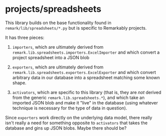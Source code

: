 # projects/spreadsheets

This library builds on the base functionality found in `remark/lib/spreadsheets/*.py` but is specific to Remarkably projects.

It has three pieces:

1. `importers`, which are ultimately derived from `remark.lib.spreadsheets.importers.ExcelImporter` and which convert a project spreadsheet into a JSON blob

2. `exporters`, which are ultimately derived from `remark.lib.spreadsheets.exporters.ExcelExporter` and which convert arbitrary data in our database into a spreadsheet matching some known shape.

3. `activators`, which are specific to this library (that is, they are _not_ derived from the generic `remark.lib.spreadsheets.*`), and which take an imported JSON blob and make it "live" in the database (using whatever technique is necessary for the type of data in question).

Since `exporters` work directly on the underlying data model, there really isn't really a need for something opposite to `activators` that takes the database and gins up JSON blobs. Maybe there should be?
